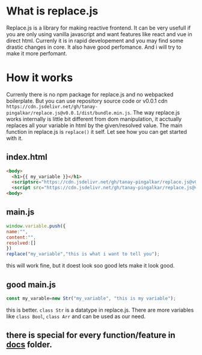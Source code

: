 # What is replace.js
Replace.js is a library for making reactive frontend. It can be very usefull if you are only using vanilla javascript and want features like react and vue in direct html. Currenly it is in rapid developement and you may find some drastic changes in core. It also have good perfomance. And i will try to make it more perfomant.

# How it works
Currenly there is no npm package for replace.js and no webpacked boilerplate. But you can use repository source code or v0.0.1 cdn `https://cdn.jsdelivr.net/gh/tanay-pingalkar/replace.js@v0.0.1/dist/bundle.min.js`. The way replace.js works internally is little bit different from dom manipulation, it acctually replaces all your variable in html by the given/resolved value. The main function in replace.js is  `replace()` it self. Let see how you can get started with it.

## index.html
``` html
<body>
  <h1>{{ my_variable }}</h1>
  <scriptsrc="https://cdn.jsdelivr.net/gh/tanay-pingalkar/replace.js@v0.0.1/dist/bundle.min.js" ></script>
  <script src="https://cdn.jsdelivr.net/gh/tanay-pingalkar/replace.js@v0.0.1/dist/bundle.min.js"></script>
<body>
```

## main.js
``` javascript
window.variable.push({
name:"",
content:"",
resolved:[]
})
replace("my_variable","this is what i want to tell you");
```

this will work fine, but it doest look soo good lets make it look good.

## good main.js
``` javascript
const my_varable=new Str("my_variable", "this is my variable");
```
this is better. `class Str` is a datatype in replace.js. There are more variables like `class Bool`, `class Arr` and can be used as our need.

## there is special for every function/feature in [docs](https://github.com/tanay-pingalkar/replace.js/edit/main/docs/) folder.
